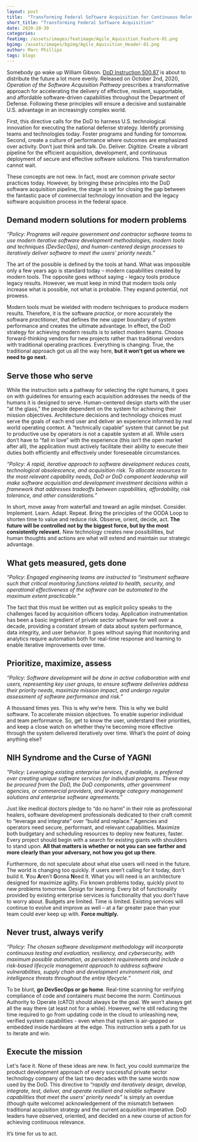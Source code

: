 ```yaml
---
layout: post
title:  "Transforming Federal Software Acquisition for Continuous Relevance"
short_title: "Transforming Federal Software Acquisition"
date: 2020-10-30
categories:
featimg: /assets/images/featimage/Agile_Aquisition_Feature-01.png
bgimg: /assets/images/bgimg/Agile_Aquisition_Header-01.png
author: Marc Phillips
tags: blogs
---
```


Somebody go wake up William Gibson. [DoD Instruction 500.87](https://www.esd.whs.mil/Portals/54/Documents/DD/issuances/dodi/500087p.PDF?ver=virAfQj4v_LgN1JxpB_dpA%3d%3d) is about to distribute the future a lot more evenly. Released on October 2nd, 2020, *Operation of the Software Acquisition Pathway* prescribes a transformative approach for accelerating the delivery of effective, resilient, supportable, and affordable software-driven capabilities throughout the Department of Defense. Following these principles will ensure a decisive and sustainable U.S. advantage in an increasingly complex world.

First, this directive calls for the DoD to harness U.S. technological innovation for executing the national defense strategy. Identify promising teams and technologies today. Foster programs and funding for tomorrow. Second, create a culture of performance where outcomes are emphasized over activity. Don’t just think and talk. Do. Deliver. Digitize. Create a vibrant pipeline for the efficient acquisition, development, and continuous deployment of secure and effective software solutions. This transformation cannot wait.   

These concepts are not new. In fact, most are common private sector practices today. However, by bringing these principles into the DoD software acquisition pipeline, the stage is set for closing the gap between the fantastic pace of commercial technology innovation and the legacy software acquisition process in the federal space.

## Demand modern solutions for modern problems 
*“Policy: Programs will require government and contractor software teams to use modern iterative software development methodologies, modern tools and techniques (DevSecOps), and human-centered design processes to iteratively deliver software to meet the users’ priority needs.”* 

The art of the possible is defined by the tools at hand. What was impossible only a few years ago is standard today – modern capabilities created by modern tools. The opposite goes without saying - legacy tools produce legacy results. However, we must keep in mind that modern tools only increase what is possible, not what is probable. They expand potential, not prowess.  

Modern tools must be wielded with modern techniques to produce modern results. Therefore, it is the software *practice*, or more accurately the software *practitioner*, that defines the new upper boundary of system performance and creates the ultimate advantage. In effect, the DoD strategy for achieving modern results is to select modern teams. Choose forward-thinking vendors for new projects rather than traditional vendors with traditional operating practices. Everything is changing. True, the traditional approach got us all the way here, **but it won’t get us where we need to go next.**

## Serve those who serve
While the instruction sets a pathway for selecting the right humans, it goes on with guidelines for ensuring each acquisition addresses the needs of the humans it is designed to serve. Human-centered design starts with the user “at the glass,” the people dependent on the system for achieving their mission objectives. Architecture decisions and technology choices must serve the goals of each end user and deliver an experience informed by real world operating context. A “technically capable” system that cannot be put to productive use by operators is not a capable system at all. While users don’t have to “fall in love” with the experience (this isn’t the open market after all), the application must actively facilitate their ability to execute their duties both efficiently and effectively under foreseeable circumstances. 

*“Policy: A rapid, iterative approach to software development reduces costs, technological obsolescence, and acquisition risk. To allocate resources to the most relevant capability needs, DoD or DoD component leadership will make software acquisition and development investment decisions within a framework that addresses tradeoffs between capabilities, affordability, risk tolerance, and other considerations.”* 

In short, move away from waterfall and toward an agile mindset. Consider. Implement. Learn. Adapt. Repeat. Bring the principles of the OODA Loop to shorten time to value and reduce risk. Observe, orient, decide, act. **The future will be controlled not by the biggest force, but by the most consistently relevant.** New technology creates new possibilities, but human thoughts and actions are what will extend and maintain our strategic advantage.   

## What gets measured, gets done 

*“Policy: Engaged engineering teams are instructed to “instrument software such that critical monitoring functions related to health, security, and operational effectiveness of the software can be automated to the maximum extent practicable.”*

The fact that this must be written out as explicit policy speaks to the challenges faced by acquisition officers today. Application instrumentation has been a basic ingredient of private sector software for well over a decade, providing a constant stream of data about system performance, data integrity, and user behavior. It goes without saying that monitoring and analytics require automation both for real-time response and learning to enable iterative improvements over time. 

## Prioritize, maximize, assess 

*“Policy: Software development will be done in active collaboration with end users, representing key user groups, to ensure software deliveries address their priority needs, maximize mission impact, and undergo regular assessment of software performance and risk.”* 

A thousand times yes. This is why we’re here. This is why we build software. To accelerate mission objectives. To enable superior individual and team performance. So, get to know the user, understand their priorities, and keep a close watch on whether they’re becoming more effective through the system delivered iteratively over time. What’s the point of doing anything else? 

## NIH Syndrome and the Curse of YAGNI 

*"Policy: Leveraging existing enterprise services, if available, is preferred over creating unique software services for individual programs. These may be procured from the DoD, the DoD components, other government agencies, or commercial providers, and leverage category management solutions and enterprise software agreements.”* 

Just like medical doctors pledge to “do no harm” in their role as professional healers, software development professionals dedicated to their craft commit to “leverage and integrate” over “build and replace.” Agencies and operators need secure, performant, and relevant capabilities. Maximize both budgetary and scheduling resources to deploy new features, faster. Every project should begin with a search for existing giants with shoulders to stand upon. **All that matters is whether or not you can see farther and more clearly than your adversary, not how you got up there**. 

Furthermore, do not speculate about what else users will need in the future. The world is changing too quickly. If users aren’t calling for it today, don’t build it. **Y**ou **A**ren’t **G**onna **N**eed It. What you will need is an architecture designed for maximize agility. Fix known problems today, quickly pivot to new problems tomorrow. Design for learning. Every bit of functionality provided by existing enterprise services is functionality that you don’t have to worry about. Budgets are limited. Time is limited. Existing services will continue to evolve and improve as well – at a far greater pace than your team could ever keep up with. **Force multiply.** 

## Never trust, always verify 

*“Policy: The chosen software development methodology will incorporate continuous testing and evaluation, resiliency, and cybersecurity, with maximum possible automation, as persistent requirements and include a risk-based lifecycle management approach to address software vulnerabilities, supply chain and development environment risk, and intelligence threats throughout the entire lifecycle.”* 

To be blunt, **go DevSecOps or go home**. Real-time scanning for verifying compliance of code and containers must become the norm. Continuous Authority to Operate (cATO) should always be the goal. We won’t always get all the way there (at least not for a while). However, we’re still reducing the time required to go from updating code in the cloud to unleashing new, verified system capabilities - even when that system is air-gapped or embedded inside hardware at the edge. This instruction sets a path for us to iterate and win.   

## Execute the mission 

Let's face it. None of these ideas are new. In fact, you could summarize the product development approach of every successful private sector technology company of the last two decades with the same words now used by the DoD. This directive to *“rapidly and iteratively design, develop, integrate, test, deliver, and operate resilient and reliable software capabilities that meet the users’ priority needs”* is simply an overdue (though quite welcome) acknowledgement of the mismatch between traditional acquisition strategy and the current acquisition imperative. DoD leaders have observed, oriented, and decided on a new course of action for achieving continuous relevance.  

It’s time for us to act.
